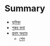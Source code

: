 # Summary

* [ভূমিকা](README.md)
* [শুরুর কথা](introduction.md)
* [প্রথম অধ্যায়](shell.md)
   * [শেল](shell.md)

